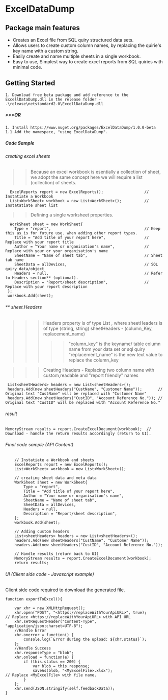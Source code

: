 # ExcelDataDump

## Package main features
 + Creates an Excel file from SQL quiry structured data sets.
 + Allows users to create custom column names, by replacing the quirie's key name with a custom string.
 + Easily create and name multiple sheets in a single workbook.
 + Easy to use, Simplest way to create excel reports from SQL quiries with minimal code.

## Getting Started

    1. Download free beta package and add reference to the ExcellDataDump.dll in the release folder - .\release\netstandard2.0\ExcellDataDump.dll
##### >>>OR 
    1. Install https://www.nuget.org/packages/ExcelDataDump/1.0.0-beta 
    1.1 Add the namespace, "using ExcelDataDump".

##### Code Sample

###### creating excel sheets

>>Because an excel workbook is esentially a collection of sheet, we adopt the same concept here
>>we will require a list (collection)  of sheets.

      ExcelReports report = new ExcelReports();                  // Instatiate a Workbook
      List<WorkSheet> workbook = new List<WorkSheet>();          // Instatatiate sheet list

>>Defining a single worksheet properties.

      WorkSheet sheet = new WorkSheet{
        Type = "report",                                         // Keep this as is for future use. when adding other report types.
        Title = "Add title of your report here",                 // Replace with your report title
        Author = "Your name or organisation's name",             // Replace with your or your organisation's name
        SheetName = "Name of sheet tab",                         // Sheet tab name
        SheetData = allDevices,                                  // SQL quiry data/object
        Headers = null,                                          // Refer to Headers section** (optional).
        Description = "Report/sheet description",                // Replace with your report description
     };
     workbook.Add(sheet);

###### ** sheet.Headers

>>> Headers property is of type List<sheetHeaders> , where sheetHeaders is of type (string, string)
>>> sheetHeaders - (column_Key, replacement_name) 
>>>>> "column_key" is the keyname/ table column name from your data set or sql quiry
>>>>> "replacement_name" is the new text value to replace the column_key

>>> Creating Headers
>>>     - Replacing two column name with custom,readable and "report friendly" names

     List<sheetHeaders> headers = new List<sheetHeaders>();            
     headers.Add(new sheetHeaders("CustName", "Customer Name"));       // Original text "CustName" will be replaced with "Customer Name"
     headers.Add(new sheetHeaders("CustID", "Account Reference No.")); // Original text "CustID" will be replaced with "Account Reference No."

###### result

    MemoryStream results = report.CreateExcelDocument(workbook);  // Download - handle the return results accordingly (return to UI). 

###### Final code sample (API Content)

        // Instatiate a Workbook and sheets
        ExcelReports report = new ExcelReports();
        List<WorkSheet> workbook = new List<WorkSheet>();

        // creating sheet data and meta data
        WorkSheet sheet = new WorkSheet{
            Type = "report",
            Title = "Add title of your report here",
            Author = "Your name or organisation's name",
            SheetName = "Name of sheet tab",
            SheetData = allDevices,
            Headers = null,
            Description = "Report/sheet description",
        };
        workbook.Add(sheet);
        
        // Adding custom headers
        List<sheetHeaders> headers = new List<sheetHeaders>();
        headers.Add(new sheetHeaders("CustName", "Customer Name"));
        headers.Add(new sheetHeaders("CustID", "Account Reference No."));

        // Handle results (return back to UI)
        MemoryStream results = report.CreateExcelDocument(workbook);
        return results;

###### UI (Client side code - Javascript example)

Client side code required to download the generated file.

    function exportToExcel(){

        var xhr = new XMLHttpRequest();
        xhr.open("POST", "<https://replaceWithYourApiURL>", true);                // Replace <https://replaceWithYourApiURL> with API URL
        xhr.setRequestHeader("Content-Type", "application/json;charset=UTF-8");
        //Handle Error
        xhr.onerror = function() {
            console.log(`Error during the upload: ${xhr.status}`);
        };
        //Handle Success
        xhr.responseType = "blob";
        xhr.onload = function(e) {
            if (this.status == 200) {
                var blob = this.response;
                saveAs(blob, "<MyExcelFile>.xlsx");                               // Replace <MyExcelFile> with file name.
            }
        };
        xhr.send(JSON.stringify(self.feedbackData));
    }


